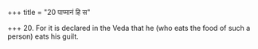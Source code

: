 +++
title = "20 पाप्मानं हि स"

+++
20. For it is declared in the Veda that he (who eats the food of such a person) eats his guilt.
